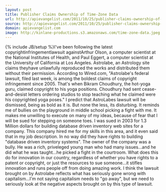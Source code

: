 ```yaml
---
layout: post
title: Publisher Claims Ownership of Time-Zone Data
url: http://apievangelist.com/2011/10/25/publisher-claims-ownership-of-time-zone-data/
source: http://apievangelist.com/2011/10/25/publisher-claims-ownership-of-time-zone-data/
domain: apievangelist.com
image: http://kinlane-productions.s3.amazonaws.com/time-zone-data.jpeg
---
```

{% include JB/setup %}I've been following the latest copyrightinfringementlawsuit againstArthur Olson, a computer scientist at the National Institutes of Health, and Paul Eggert, a computer scientist at the University of California at Los Angeles. Astrolabe, an Astrology site claims theyhave unlawfully reproduced the works and distributed them without their permission.
According to Wired.com, "Astrolabe's federal lawsuit, filed last week, is among the boldest claims of copyright infringement since 2005. That's when Bikram Choudhury, the hot-yoga guru, claimed copyright to his yoga positions. Choudhury had sent cease-and-desist letters ordering studios to stop teaching what he claimed were his copyrighted yoga poses."
I predict that AstroLabes lawsuit will be dismissed, being as bold as it is.  But none the less, its disturbing. It reminds me of bullies on the playground in middle school picking a fight with me. It makes me unwilling to execute on many of my ideas, because of fear that I will be sued for stepping on someone toes.
I was sued in 2003 for 1.3 Million dollars for building database driven inventory web sites for a company. This company hired me for my skills in this area, and it even said that in my job description. In no way did they have rights to building "database driven inventory systems". The owner of the company was a bully.  He was a rich, priveleged young man who had many issues...and he did what he was taught...he picked a fight in the courtroom.
What does this do for innovation in our country, regardless of whether you have rights to a patent or copyright, or just the resources to sue someone...it stifles innovation and runs people off from doing amazing work.
I think the lawsuit brought on by Astrolabe reflects what has seriously gone wrong with capitalism...I'm not saying capitalism needs to "go away", but we need to seriously look at the negative aspects brought on by this type of lawsuit.
&nbsp;